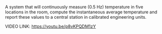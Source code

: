 A	system that will continuously	measure (0.5 Hz) temperature in five locations in the room, compute the instantaneous average temperature and	report these values	to a central station in calibrated engineering units.

VIDEO LINK: https://youtu.be/p8vKPQDM1zY
